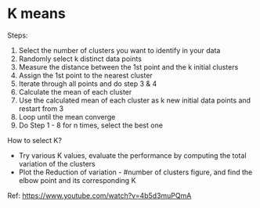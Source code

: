 # K means

Steps: 

1. Select the number of clusters you want to identify in your data 
2. Randomly select k distinct data points 
3. Measure the distance between the 1st point and the k initial clusters 
4. Assign the 1st point to the nearest cluster 
5. Iterate through all points and do step 3 & 4 
6. Calculate the mean of each cluster 
7. Use the calculated mean of each cluster as k new initial data points and restart from 3 
8. Loop until the mean converge 
9. Do Step 1 - 8 for n times, select the best one 

How to select K? 

- Try various K values, evaluate the performance by computing the total variation of the clusters 
- Plot the Reduction of variation - #number of clusters figure, and find the elbow point and its corresponding K 

Ref: https://www.youtube.com/watch?v=4b5d3muPQmA



